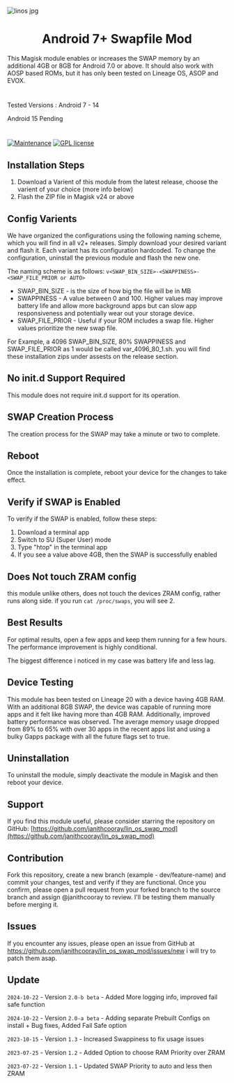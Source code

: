 ![linos jpg](https://github.com/janithcooray/lin_os_swap_mod/assets/50979590/55e98a40-9b04-4a72-8e1b-a59b394c7f10)

<div align="center">
  <h1>
    Android 7+ Swapfile Mod
  </h1>
</div>
This Magisk module enables or increases the SWAP memory by an additional 4GB or 8GB for Android 7.0 or above. It should also work with AOSP based ROMs, but it has only been tested on Lineage OS, ASOP and EVOX.

#

Tested Versions : Android 7 - 14


Android 15 Pending
#

[![Maintenance](https://img.shields.io/badge/Maintained%3F-yes-green.svg)](https://github.com/janithcooray/lin_os_swap_mod/commits/main/)
[![GPL license](https://img.shields.io/badge/License-GPL-blue.svg)](https://github.com/janithcooray/lin_os_swap_mod/blob/main/LICENSE)


## Installation Steps
1. Download a Varient of this module from the latest release, choose the varient of your choice (more info below)
2. Flash the ZIP file in Magisk v24 or above


## Config Varients
We have organized the configurations using the following naming scheme, which you will find in all v2+ releases. Simply download your desired variant and flash it. Each variant has its configuration hardcoded. To change the configuration, uninstall the previous module and flash the new one.

The naming scheme is as follows:
`v<SWAP_BIN_SIZE>-<SWAPPINESS>-<SWAP_FILE_PRIOR or AUTO>`

- SWAP_BIN_SIZE - is the size of how big the file will be in MB
- SWAPPINESS -  A value between 0 and 100. Higher values may improve battery life and allow more background apps but can slow app responsiveness and potentially wear out your storage device.
- SWAP_FILE_PRIOR - Useful if your ROM includes a swap file. Higher values prioritize the new swap file.


For Example, a 4096 SWAP_BIN_SIZE, 80% SWAPPINESS and SWAP_FILE_PRIOR as 1 would be called var_4096_80_1.sh. you will find these installation zips under assests on the release section.


## No init.d Support Required
This module does not require init.d support for its operation.

## SWAP Creation Process
The creation process for the SWAP may take a minute or two to complete.

## Reboot
Once the installation is complete, reboot your device for the changes to take effect.

## Verify if SWAP is Enabled
To verify if the SWAP is enabled, follow these steps:
1. Download a terminal app
2. Switch to SU (Super User) mode
3. Type "htop" in the terminal app
4. If you see a value above 4GB, then the SWAP is successfully enabled

## Does Not touch ZRAM config
this module unlike others, does not touch the devices ZRAM config, rather runs along side.
if you run `cat /proc/swaps`, you will see 2.

## Best Results
For optimal results, open a few apps and keep them running for a few hours. The performance improvement is highly conditional.

The biggest difference i noticed in my case was battery life and less lag.

## Device Testing
This module has been tested on Lineage 20 with a device having 4GB RAM. With an additional 8GB SWAP, the device was capable of running more apps and it felt like having more than 4GB RAM. Additionally, improved battery performance was observed. The average memory usage dropped from 89% to 65% with over 30 apps in the recent apps list and using a bulky Gapps package with all the future flags set to true.

## Uninstallation
To uninstall the module, simply deactivate the module in Magisk and then reboot your device.

## Support
If you find this module useful, please consider starring the repository on GitHub:
[https://github.com/janithcooray/lin_os_swap_mod](https://github.com/janithcooray/lin_os_swap_mod)

## Contribution
Fork this repository, create a new branch (example - dev/feature-name) and commit your changes, test and verify if they are functional.
Once you confirm, please open a pull request from your forked branch to the source branch and assign @janithcooray to review. I'll be testing them manually before merging it.

## Issues
If you encounter any issues, please open an issue from GitHub at https://github.com/janithcooray/lin_os_swap_mod/issues/new i will try to patch them asap.

## Update
`2024-10-22` - Version `2.0-b beta` - Added More logging info, improved fail safe function

`2024-10-22` - Version `2.0-a beta` - Adding separate Prebuilt Configs on install + Bug fixes, Added Fail Safe option

`2023-10-15` - Version `1.3` - Increased Swappiness to fix usage issues

`2023-07-25` - Version `1.2` - Added Option to choose RAM Priority over ZRAM

`2023-07-22` - Version `1.1` - Updated SWAP Priority to auto and less then ZRAM
